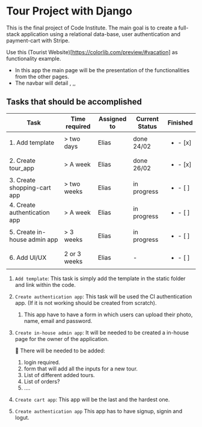 # Tour Project with Django

This is the final project of Code Institute. The main goal is to create a full-stack
application using a relational data-base, user authentication and payment-cart with Stripe.

Use this (Tourist Website)[https://colorlib.com/preview/#vacation] as functionality example.
- In this app the main page will be the presentation of the functionalities from the other pages.
- The navbar will detail <Home>, <Destination>,<Blog>, <About>

## Tasks that should be accomplished

| Task           | Time required | Assigned to   | Current Status | Finished |
|----------------|---------------|---------------|----------------|-----------|
| 1. Add template | > two days  | Elias | done 24/02 | <ul><li>- [x] </li></ul>
| 2. Create tour_app | > A week  | Elias | done 26/02 | <ul><li>- [x] </li></ul>
| 3. Create shopping-cart app  | > two weeks  | Elias | in progress | <ul><li>- [ ] </li></ul>
| 4. Create authentication app | > A week  | Elias | in progress | <ul><li>- [ ] </li></ul>
| 5. Create in-house admin app  | > 3 weeks | Elias | in progress | <ul><li>- [ ] </li></ul>
| 6. Add UI/UX | 2 or 3 weeks  | Elias | - | <ul><li>- [ ] </li></ul>

1. ```Add template```: This task is simply add the template in the static folder and link within the code.
2. ```Create authentication app```: This task will be used the CI authentication app. (If it is not working should be created from scratch).
    1. This app have to have a form in which users can upload their photo, name, email and password.
3. ```Create in-house admin app```: It will be needed to be created a in-house page for the owner of the application.

    :paperclip: There will be needed to be added:
    1. login required.
    2. form that will add all the inputs for a new tour.
    3. List of different added tours.
    4. List of orders?
    5. ....
4. ```Create cart app```: This app will be the last and the hardest one.
5. ```Create authentication app``` This app has to have signup, signin and logut. 
